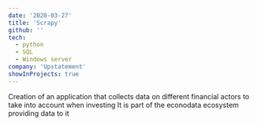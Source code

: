 ```yaml
---
date: '2020-03-27'
title: 'Scrapy'
github: ''
tech:
  - python
  - SQL
  - Windows server
company: 'Upstatement'
showInProjects: true
---
```


Creation of an application that collects data on different financial actors to take into account when investing It is part of the econodata ecosystem providing data to it
